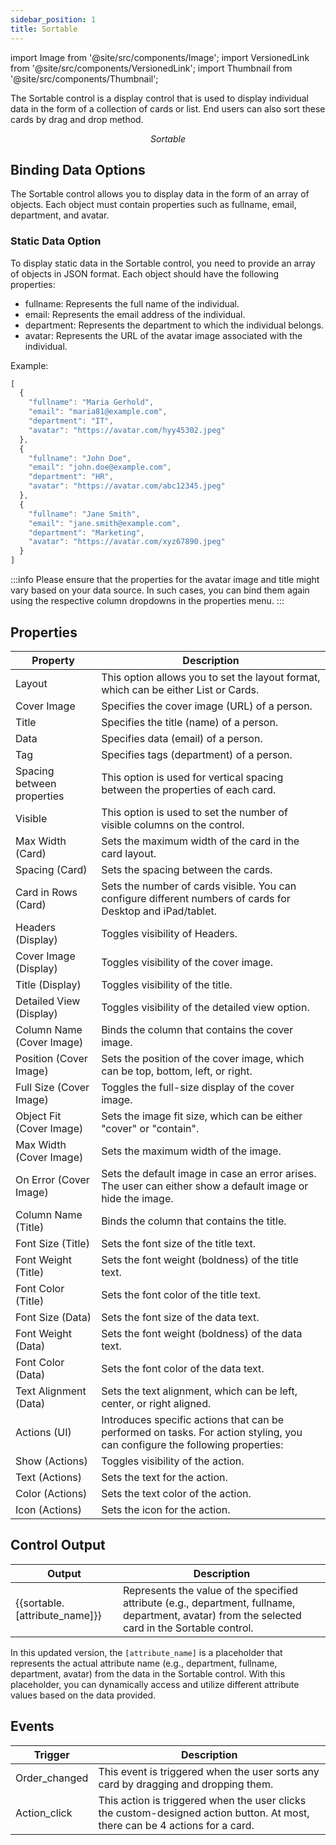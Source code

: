 ```yaml
---
sidebar_position: 1
title: Sortable
---
```


import Image from '@site/src/components/Image';
import VersionedLink from '@site/src/components/VersionedLink';
import Thumbnail from '@site/src/components/Thumbnail';


The Sortable control is a display control that is used to display individual data in the form of a collection of cards or list. End users can also sort these cards by drag and drop method.

<figure>
  <Thumbnail src="/img/reference/controls/sortable/preview.png" alt="Sortable" />
  <figcaption align = "center"><i>Sortable</i></figcaption>
</figure>

## Binding Data Options

The Sortable control allows you to display data in the form of an array of objects. Each object must contain properties such as fullname, email, department, and avatar.

### Static Data Option

To display static data in the Sortable control, you need to provide an array of objects in JSON format. Each object should have the following properties:

- fullname: Represents the full name of the individual.
- email: Represents the email address of the individual.
- department: Represents the department to which the individual belongs.
- avatar: Represents the URL of the avatar image associated with the individual.

Example:

```js
[
  {
    "fullname": "Maria Gerhold",
    "email": "maria81@example.com",
    "department": "IT",
    "avatar": "https://avatar.com/hyy45302.jpeg"
  },
  {
    "fullname": "John Doe",
    "email": "john.doe@example.com",
    "department": "HR",
    "avatar": "https://avatar.com/abc12345.jpeg"
  },
  {
    "fullname": "Jane Smith",
    "email": "jane.smith@example.com",
    "department": "Marketing",
    "avatar": "https://avatar.com/xyz67890.jpeg"
  }
]
```

:::info
 Please ensure that the properties for the avatar image and title might vary based on your data source. In such cases, you can bind them again using the respective column dropdowns in the properties menu.
:::

## Properties

| Property                    | Description                                                                                                                                                          |
|-----------------------------|----------------------------------------------------------------------------------------------------------------------------------------------------------------------|
| Layout                      | This option allows you to set the layout format, which can be either List or Cards.                                                                                |
| Cover Image                 | Specifies the cover image (URL) of a person.                                                                                                                         |
| Title                       | Specifies the title (name) of a person.                                                                                                                              |
| Data                        | Specifies data (email) of a person.                                                                                                                                 |
| Tag                         | Specifies tags (department) of a person.                                                                                                                             |
| Spacing between properties  | This option is used for vertical spacing between the properties of each card.                                                                                       |
| Visible                     | This option is used to set the number of visible columns on the control.                                                                                             |
| Max Width (Card)            | Sets the maximum width of the card in the card layout.                                                                                                               |
| Spacing (Card)              | Sets the spacing between the cards.                                                                                                                                  |
| Card in Rows (Card)         | Sets the number of cards visible. You can configure different numbers of cards for Desktop and iPad/tablet.                                                         |
| Headers (Display)           | Toggles visibility of Headers.                                                                                                                                      |
| Cover Image (Display)       | Toggles visibility of the cover image.                                                                                                                              |
| Title (Display)             | Toggles visibility of the title.                                                                                                                                    |
| Detailed View (Display)     | Toggles visibility of the detailed view option.                                                                                                                     |
| Column Name (Cover Image)   | Binds the column that contains the cover image.                                                                                                                     |
| Position (Cover Image)      | Sets the position of the cover image, which can be top, bottom, left, or right.                                                                                     |
| Full Size (Cover Image)     | Toggles the full-size display of the cover image.                                                                                                                   |
| Object Fit (Cover Image)    | Sets the image fit size, which can be either "cover" or "contain".                                                                                                  |
| Max Width (Cover Image)     | Sets the maximum width of the image.                                                                                                                                 |
| On Error (Cover Image)      | Sets the default image in case an error arises. The user can either show a default image or hide the image.                                                         |
| Column Name (Title)         | Binds the column that contains the title.                                                                                                                           |
| Font Size (Title)           | Sets the font size of the title text.                                                                                                                                |
| Font Weight (Title)         | Sets the font weight (boldness) of the title text.                                                                                                                   |
| Font Color (Title)          | Sets the font color of the title text.                                                                                                                               |
| Font Size (Data)            | Sets the font size of the data text.                                                                                                                                 |
| Font Weight (Data)          | Sets the font weight (boldness) of the data text.                                                                                                                    |
| Font Color (Data)           | Sets the font color of the data text.                                                                                                                                |
| Text Alignment (Data)       | Sets the text alignment, which can be left, center, or right aligned.                                                                                               |
| Actions (UI)                | Introduces specific actions that can be performed on tasks. For action styling, you can configure the following properties:                                          |
| Show (Actions)              | Toggles visibility of the action.                                                                                                                                   |
| Text (Actions)              | Sets the text for the action.                                                                                                                                       |
| Color (Actions)             | Sets the text color of the action.                                                                                                                                  |
| Icon (Actions)              | Sets the icon for the action.                                                                                                                                       |

## Control Output



| Output                      | Description                                                                                                       |
|-----------------------------|-------------------------------------------------------------------------------------------------------------------|
| {{sortable.[attribute_name]}} | Represents the value of the specified attribute (e.g., department, fullname, department, avatar) from the selected card in the Sortable control. |

In this updated version, the `[attribute_name]` is a placeholder that represents the actual attribute name (e.g., department, fullname, department, avatar) from the data in the Sortable control. With this placeholder, you can dynamically access and utilize different attribute values based on the data provided.


## Events 

| Trigger   | Description                                                                                                              |
|-----------------|--------------------------------------------------------------------------------------------------------------------------|
| Order_changed   | This event is triggered when the user sorts any card by dragging and dropping them.                                     |
| Action_click    | This action is triggered when the user clicks the custom-designed action button. At most, there can be 4 actions for a card. |